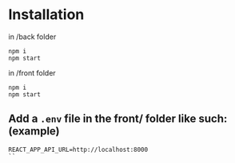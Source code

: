 # Installation

in /back folder

```
npm i
npm start
```

in /front folder

```
npm i
npm start
```

## Add a `.env` file in the front/ folder like such: (example)

```
REACT_APP_API_URL=http://localhost:8000
`` 

